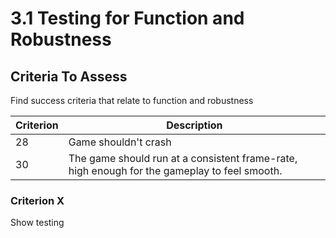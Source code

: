 # 3.1 Testing for Function and Robustness

## Criteria To Assess

Find success criteria that relate to function and robustness

| Criterion | Description                                                                                  |
| --------- | -------------------------------------------------------------------------------------------- |
| 28        | Game shouldn't crash                                                                         |
| 30        | The game should run at a consistent frame-rate, high enough for the gameplay to feel smooth. |

### Criterion X

Show testing
